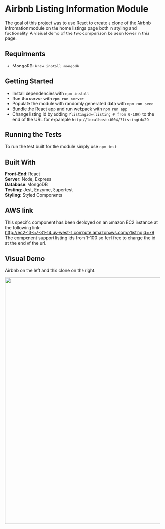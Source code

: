
# Airbnb Listing Information Module
The goal of this project was to use React to create a clone of the Airbnb infromation module on the home listings page both in styling and fuctionality. A visiual demo of the two comparison be seen lower in this page.

## Requirments 
- MongoDB: `brew install mongodb`

## Getting Started
- Install dependencies with `npm install`
- Run the server with `npm run server`
- Populate the module with randomly generated data with `npm run seed`
- Bundle the React app and run webpack with `npm run app`
- Change listing id by adding `?listingid=(listing # from 0-100)` to the end of the URL for expample `http://localhost:3004/?listingid=29`

## Running the Tests
To run the test built for the module simply use `npm test`

## Built With
  **Front-End**: React  
  **Server**: Node, Express  
  **Database**: MongoDB  
  **Testing**: Jest, Enzyme, Supertest  
  **Styling**: Styled Components  

## AWS link
This specific component has been deployed on an amazon EC2 instance at the following link:  
http://ec2-13-57-31-14.us-west-1.compute.amazonaws.com/?listingid=79  
The component support listing ids from 1-100 so feel free to change the id at the end of the url. 


## Visual Demo
Airbnb on the left and this clone on the right.  

 <img src="https://media.giphy.com/media/gf5h875WqEELIED4SO/giphy.gif" width="800px">  
 
